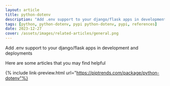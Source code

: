 ```yaml
---
layout: article
title: python-dotenv
description: "Add .env support to your django/flask apps in development and deployments"
tags: [python, python-dotenv, pypi python-dotenv, pypi, references]
date: 2023-12-27
cover: /assets/images/related-articles/general.png
---
```


Add .env support to your django/flask apps in development and deployments

Here are some articles that you may find helpful

{% include link-preview.html url="https://piptrends.com/package/python-dotenv"%}